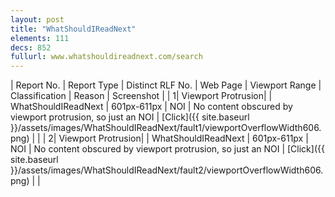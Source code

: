 ```yaml
---
layout: post
title: "WhatShouldIReadNext"
elements: 111
decs: 852
fullurl: www.whatshouldireadnext.com/search
---
```

| Report No. | Report Type | Distinct RLF No. | Web Page | Viewport Range | Classification | Reason | Screenshot |
| 1| Viewport Protrusion| | WhatShouldIReadNext | 601px-611px | NOI | No content obscured by viewport protrusion, so just an NOI | [Click]({{ site.baseurl }}/assets/images/WhatShouldIReadNext/fault1/viewportOverflowWidth606.png) | |
| 2| Viewport Protrusion| | WhatShouldIReadNext | 601px-611px | NOI | No content obscured by viewport protrusion, so just an NOI | [Click]({{ site.baseurl }}/assets/images/WhatShouldIReadNext/fault2/viewportOverflowWidth606.png) | |
